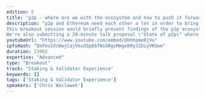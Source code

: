 ```yaml
---
edition: 5
title: "p2p - where are we with the ecosystem and how to push it forward?"
description: "p2p and Ethereum need each other a lot in order to bring decentralized future, but we're not working together very well. Leaders of p2p projects and core blockchain/dapp developers in the same room to build bridges and align plans on day0.Blockchain/dapp people don't know too much about p2p projects and don't have access to p2p stack that they need to build real decentralized applications. p2p people can't navigate blockchain ecosystem, don't know what's needed, don't have access to funding.We've set out to fix all of this in 2019. 3 phases:1.p2p Ecosystem report. Directory and assessment of what works right now.2.p2p ecosystem position paper. How to design p2p ecosystem from first principles and how should we get there, what are the priorities for reasearch/funding.3.p2p infrastructure DAO. Experts from both p2p and Ethereum allocating grants together. $400k already committed to grants.
This breakout session would briefly present findings of the p2p ecosystem report, but would focus on designing perfect p2p ecosystem that would make deliver everything needed to make Ethereum ecosystem happy.
We're also submitting a 20-minute talk proposal \"State of p2p\" where leaders of key p2p projects we would present learnings from this workshop on day1."
youtubeUrl: "https://www.youtube.com/embed/Dbhhpme0jVo"
ipfsHash: "QmTeu1XcHwjCajVkudSpE6fWiGRgvMmgxbRyJZUiyVKUwe"
duration: 13982
expertise: "Advanced"
type: "Breakout"
track: "Staking & Validator Experience"
keywords: []
tags: ['Staking & Validator Experience']
speakers: ['Chris Waclawek']
---
```

